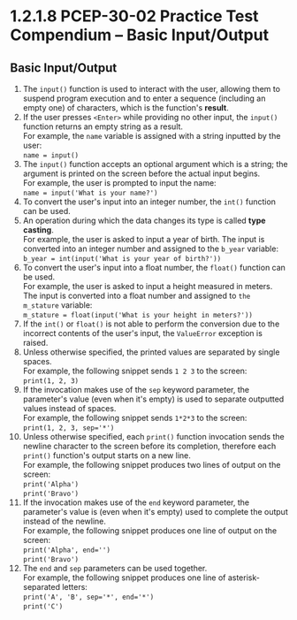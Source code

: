 # 1.2.1.8 PCEP-30-02 Practice Test Compendium – Basic Input/Output

## Basic Input/Output

1. The `input()` function is used to interact with the user, allowing them to suspend program execution and to enter a sequence (including an empty one) of characters, which is the function's **result**.
2. If the user presses `<Enter>` while providing no other input, the `input()` function returns an empty string as a result.\
   For example, the `name` variable is assigned with a string inputted by the user:\
   `name = input()`
3. The `input()` function accepts an optional argument which is a string; the argument is printed on the screen before the actual input begins.\
   For example, the user is prompted to input the name:\
   `name = input('What is your name?')`
4. To convert the user's input into an integer number, the `int()` function can be used.
5. An operation during which the data changes its type is called **type casting**.\
   For example, the user is asked to input a year of birth. The input is converted into an integer number and assigned to the `b_year` variable:\
   `b_year = int(input('What is your year of birth?'))`
6. To convert the user's input into a float number, the `float()` function can be used.\
   For example, the user is asked to input a height measured in meters. The input is converted into a float number and assigned to `the m_stature` variable:\
   `m_stature = float(input('What is your height in meters?'))`
7. If the `int()` or `float()` is not able to perform the conversion due to the incorrect contents of the user's input, the `ValueError` exception is raised.
8. Unless otherwise specified, the printed values are separated by single spaces.\
   For example, the following snippet sends `1 2 3` to the screen:\
   `print(1, 2, 3)`
9. If the invocation makes use of the `sep` keyword parameter, the parameter's value (even when it's empty) is used to separate outputted values instead of spaces.\
   For example, the following snippet sends `1*2*3` to the screen:\
   `print(1, 2, 3, sep='*')`
10. Unless otherwise specified, each `print()` function invocation sends the newline character to the screen before its completion, therefore each `print()` function's output starts on a new line.\
    For example, the following snippet produces two lines of output on the screen:\
    `print('Alpha')`\
    `print('Bravo')`
11. If the invocation makes use of the `end` keyword parameter, the parameter's value is (even when it's empty) used to complete the output instead of the newline.\
    For example, the following snippet produces one line of output on the screen:\
    `print('Alpha', end='')`\
    `print('Bravo')`
12. The `end` and `sep` parameters can be used together.\
    For example, the following snippet produces one line of asterisk-separated letters:\
    `print('A', 'B', sep='*', end='*')`\
    `print('C')`
